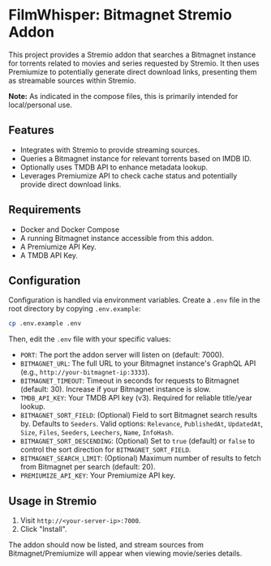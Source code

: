 # FilmWhisper: Bitmagnet Stremio Addon

This project provides a Stremio addon that searches a Bitmagnet instance for torrents related to movies and series requested by Stremio. It then uses Premiumize to potentially generate direct download links, presenting them as streamable sources within Stremio.

**Note:** As indicated in the compose files, this is primarily intended for local/personal use.

## Features

*   Integrates with Stremio to provide streaming sources.
*   Queries a Bitmagnet instance for relevant torrents based on IMDB ID.
*   Optionally uses TMDB API to enhance metadata lookup.
*   Leverages Premiumize API to check cache status and potentially provide direct download links.

## Requirements

*   Docker and Docker Compose
*   A running Bitmagnet instance accessible from this addon.
*   A Premiumize API Key.
*   A TMDB API Key.

## Configuration

Configuration is handled via environment variables. Create a `.env` file in the root directory by copying `.env.example`:

```bash
cp .env.example .env
```

Then, edit the `.env` file with your specific values:

*   `PORT`: The port the addon server will listen on (default: 7000).
*   `BITMAGNET_URL`: The full URL to your Bitmagnet instance's GraphQL API (e.g., `http://your-bitmagnet-ip:3333`).
*   `BITMAGNET_TIMEOUT`: Timeout in seconds for requests to Bitmagnet (default: 30). Increase if your Bitmagnet instance is slow.
*   `TMDB_API_KEY`: Your TMDB API key (v3). Required for reliable title/year lookup.
*   `BITMAGNET_SORT_FIELD`: (Optional) Field to sort Bitmagnet search results by. Defaults to `Seeders`. Valid options: `Relevance`, `PublishedAt`, `UpdatedAt`, `Size`, `Files`, `Seeders`, `Leechers`, `Name`, `InfoHash`.
*   `BITMAGNET_SORT_DESCENDING`: (Optional) Set to `true` (default) or `false` to control the sort direction for `BITMAGNET_SORT_FIELD`.
*   `BITMAGNET_SEARCH_LIMIT`: (Optional) Maximum number of results to fetch from Bitmagnet per search (default: 20).
*   `PREMIUMIZE_API_KEY`: Your Premiumize API key.

## Usage in Stremio

1.  Visit `http://<your-server-ip>:7000`.
2.  Click "Install".

The addon should now be listed, and stream sources from Bitmagnet/Premiumize will appear when viewing movie/series details.